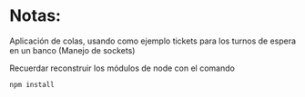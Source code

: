 # Notas:

Aplicación de colas, usando como ejemplo tickets para los turnos de espera en un banco (Manejo de sockets)

Recuerdar reconstruir los módulos de node con el comando

```
npm install
```
